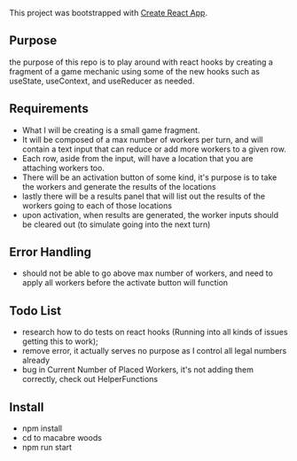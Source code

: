This project was bootstrapped with [Create React App](https://github.com/facebook/create-react-app).

## Purpose 
the purpose of this repo is to play around with react hooks by creating a fragment of a game mechanic using some of the new hooks such as useState, useContext, and useReducer as needed.

## Requirements
- What I will be creating is a small game fragment.  
- It will be composed of a max number of workers per turn, and will contain a text input that can reduce or add more workers to a given row.  
- Each row, aside from the input, will have a location that you are attaching workers too.
- There will be an activation button of some kind, it's purpose is to take the workers and generate the results of the locations
- lastly there will be a results panel that will list out the results of the workers going to each of those locations
- upon activation, when results are generated, the worker inputs should be cleared out (to simulate going into the next turn)

## Error Handling
- should not be able to go above max number of workers, and need to apply all workers before the activate button will function

## Todo List
- research how to do tests on react hooks (Running into all kinds of issues getting this to work);
- remove error, it actually serves no purpose as I control all legal numbers already
- bug in Current Number of Placed Workers, it's not adding them correctly, check out HelperFunctions

## Install
- npm install
- cd to macabre woods
- npm run start
